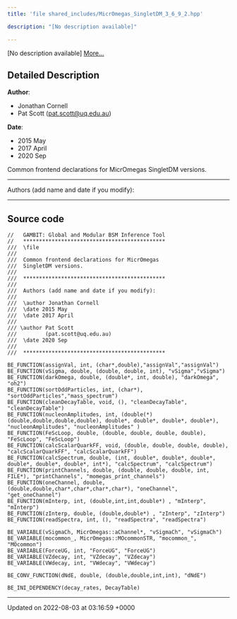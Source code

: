 ```yaml
---
title: 'file shared_includes/MicrOmegas_SingletDM_3_6_9_2.hpp'

description: "[No description available]"

---
```







[No description available] [More...](#detailed-description)

## Detailed Description


**Author**: 

  * Jonathan Cornell 
  * Pat Scott ([pat.scott@uq.edu.au](mailto:pat.scott@uq.edu.au)) 


**Date**: 

  * 2015 May 
  * 2017 April
  * 2020 Sep


Common frontend declarations for MicrOmegas SingletDM versions.



------------------

Authors (add name and date if you modify):



------------------




## Source code

```
//   GAMBIT: Global and Modular BSM Inference Tool
//   *********************************************
///  \file
///
///  Common frontend declarations for MicrOmegas
///  SingletDM versions.
///
///  *********************************************
///
///  Authors (add name and date if you modify):
///
///  \author Jonathan Cornell
///  \date 2015 May
///  \date 2017 April
///
/// \author Pat Scott
///         (pat.scott@uq.edu.au)
///  \date 2020 Sep
///
///  *********************************************

BE_FUNCTION(assignVal, int, (char*,double),"assignVal","assignVal")
BE_FUNCTION(vSigma, double, (double, double, int), "vSigma","vSigma")
BE_FUNCTION(darkOmega, double, (double*, int, double), "darkOmega", "oh2")
BE_FUNCTION(sortOddParticles, int, (char*), "sortOddParticles","mass_spectrum")
BE_FUNCTION(cleanDecayTable, void, (), "cleanDecayTable", "cleanDecayTable")
BE_FUNCTION(nucleonAmplitudes, int, (double(*)(double,double,double,double), double*, double*, double*, double*), "nucleonAmplitudes", "nucleonAmplitudes" )
BE_FUNCTION(FeScLoop, double, (double, double, double, double), "FeScLoop", "FeScLoop")
BE_FUNCTION(calcScalarQuarkFF, void, (double, double, double, double), "calcScalarQuarkFF", "calcScalarQuarkFF")
BE_FUNCTION(calcSpectrum, double, (int, double*, double*, double*, double*, double*, double*, int*), "calcSpectrum", "calcSpectrum")
BE_FUNCTION(printChannels, double, (double, double, double, int, FILE*), "printChannels", "momegas_print_channels")
BE_FUNCTION(oneChannel, double, (double,double,char*,char*,char*,char*), "oneChannel", "get_oneChannel")
BE_FUNCTION(mInterp, int, (double,int,int,double*) , "mInterp", "mInterp")
BE_FUNCTION(zInterp, double, (double,double*) , "zInterp", "zInterp")
BE_FUNCTION(readSpectra, int, (), "readSpectra", "readSpectra")

BE_VARIABLE(vSigmaCh, MicrOmegas::aChannel*, "vSigmaCh", "vSigmaCh")
BE_VARIABLE(mocommon_, MicrOmegas::MOcommonSTR, "mocommon_", "MOcommon")
BE_VARIABLE(ForceUG, int, "ForceUG", "ForceUG")
BE_VARIABLE(VZdecay, int, "VZdecay", "VZdecay")
BE_VARIABLE(VWdecay, int, "VWdecay", "VWdecay")

BE_CONV_FUNCTION(dNdE, double, (double,double,int,int), "dNdE")

BE_INI_DEPENDENCY(decay_rates, DecayTable)
```


-------------------------------

Updated on 2022-08-03 at 03:16:59 +0000
